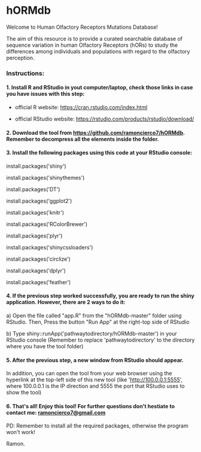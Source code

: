 # hORMdb

Welcome to Human Olfactory Receptors Mutations Database!

The aim of this resource is to provide a curated searchable database of sequence variation in human Olfactory Receptors (hORs) to study the differences among individuals and populations with regard to the olfactory perception. 

### Instructions:

#### 1. Install R and RStudio in yout computer/laptop, check those links in case you have issues with this step:

  - official R website: https://cran.rstudio.com/index.html
  
  - official RStudio website: https://rstudio.com/products/rstudio/download/
  
#### 2. Download the tool from https://github.com/ramoncierco7/hORMdb. Remember to decompress all the elements inside the folder.
  
#### 3. Install the following packages using this code at your RStudio console:

install.packages('shiny')

install.packages('shinythemes')

install.packages('DT')

install.packages('ggplot2')

install.packages('knitr')

install.packages('RColorBrewer')

install.packages('plyr')

install.packages('shinycssloaders')

install.packages('circlize')

install.packages('dplyr')

install.packages('feather')

#### 4. If the previous step worked successfully, you are ready to run the shiny application. However, there are 2 ways to do it:
   
a) Open the file called "app.R" from the "hORMdb-master" folder using RStudio. Then, Press the button "Run App" at the right-top side of RStudio
   
b) Type shiny::runApp('pathwaytodirectory/hORMdb-master') in your RStudio console (Remember to replace 'pathwaytodirectory' to the directory where you have the tool folder)

#### 5. After the previous step, a new window from RStudio should appear. 
In addition, you can open the tool from your web browser using the hyperlink at the top-left side of this new tool (like 'http://100.0.0.1:5555', where 100.0.0.1 is the IP direction and 5555 the port that RStudio uses to show the tool)

#### 6. That's all! Enjoy this tool! For further questions don't hestiate to contact me: ramoncierco7@gmail.com

PD: Remember to install all the required packages, otherwise the program won't work!

Ramon.
